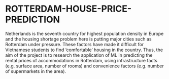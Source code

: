 # ROTTERDAM-HOUSE-PRICE-PREDICTION
Netherlands is the seventh country for highest population density in Europe and the housing shortage problem here is putting major cities such as Rotterdam under pressure. These factors have made it difficult for Vietnamese students to find ‘comfortable’ housing in the country. Thus, the aim of the project is to research the application of ML in predicting the rental prices of accommodations in Rotterdam, using infrastructure facts (e.g. surface area, number of rooms) and convenience factors (e.g. number of supermarkets in the area).
